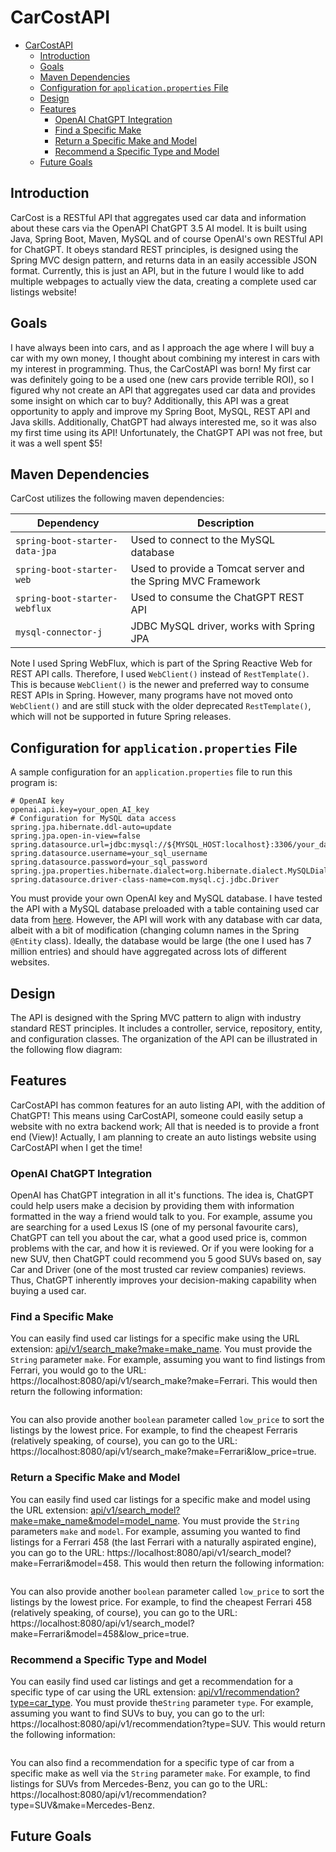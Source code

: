 # CarCostAPI

<!-- TOC -->

* [CarCostAPI](#carcostapi)
    * [Introduction](#introduction)
    * [Goals](#goals)
    * [Maven Dependencies](#maven-dependencies)
    * [Configuration for `application.properties` File](#configuration-for-applicationproperties-file)
    * [Design](#design)
    * [Features](#features)
        * [OpenAI ChatGPT Integration](#openai-chatgpt-integration)
        * [Find a Specific Make](#find-a-specific-make)
        * [Return a Specific Make and Model](#return-a-specific-make-and-model)
        * [Recommend a Specific Type and Model](#recommend-a-specific-type-and-model)
    * [Future Goals](#future-goals)

<!-- TOC -->

## Introduction

CarCost is a RESTful API that aggregates used car data and information about these cars via the OpenAPI ChatGPT 3.5
AI model. It is built using Java, Spring Boot, Maven, MySQL and of course OpenAI's own RESTful API for ChatGPT. It obeys
standard REST principles, is designed using the Spring MVC design pattern, and returns data in an easily accessible JSON
format. Currently, this is just an API, but in the future I would like to add multiple webpages to actually view the
data, creating a complete used car listings website!

## Goals

I have always been into cars, and as I approach the age where I will buy a car with my own money, I thought about
combining my interest in cars with my interest in programming. Thus, the CarCostAPI was born! My first car was
definitely going to be a used one (new cars provide terrible ROI), so I figured why not create an API that aggregates
used car data and provides some insight on which car to buy? Additionally, this API was a great opportunity to apply and
improve my Spring Boot, MySQL, REST API and Java skills. Additionally, ChatGPT had always interested me, so it was also
my first time using its API! Unfortunately, the ChatGPT API was not free, but it was a well spent $5!

## Maven Dependencies

CarCost utilizes the following maven dependencies:

<div align="center">

| Dependency                     | Description                                                  |
|--------------------------------|--------------------------------------------------------------|
| `spring-boot-starter-data-jpa` | Used to connect to the MySQL database                        |
| `spring-boot-starter-web`      | Used to provide a Tomcat server and the Spring MVC Framework |
| `spring-boot-starter-webflux`  | Used to consume the ChatGPT REST API                         |
| `mysql-connector-j`            | JDBC MySQL driver, works with Spring JPA                     |

</div>

Note I used Spring WebFlux, which is part of the Spring Reactive Web for REST API calls. Therefore, I used `WebClient()`
instead of `RestTemplate()`. This is because `WebClient()` is the newer and preferred way to consume REST APIs in
Spring. However, many programs have not moved onto `WebClient()` and are still stuck with the older
deprecated `RestTemplate()`, which will not be supported in future Spring releases.

## Configuration for `application.properties` File

A sample configuration for an `application.properties` file to run this program is:

```properties
# OpenAI key
openai.api.key=your_open_AI_key
# Configuration for MySQL data access
spring.jpa.hibernate.ddl-auto=update
spring.jpa.open-in-view=false
spring.datasource.url=jdbc:mysql://${MYSQL_HOST:localhost}:3306/your_database_name
spring.datasource.username=your_sql_username
spring.datasource.password=your_sql_password
spring.jpa.properties.hibernate.dialect=org.hibernate.dialect.MySQLDialect
spring.datasource.driver-class-name=com.mysql.cj.jdbc.Driver
```

You must provide your own OpenAI key and MySQL database. I have tested the API with a MySQL database preloaded with a
table containing used car data
from [here](https://www.kaggle.com/datasets/rupeshraundal/marketcheck-automotive-data-us-canada). However, the API will
work with any database with car data, albeit with a bit of modification (changing column names in the Spring `@Entity`
class). Ideally, the database would be large (the one I used has 7 million entries) and should have aggregated across
lots of different websites.

## Design

The API is designed with the Spring MVC pattern to align with industry standard REST principles. It includes a
controller, service, repository, entity, and configuration classes. The organization of the API can be illustrated in
the following flow diagram:

## Features

CarCostAPI has common features for an auto listing API, with the addition of ChatGPT! This means using CarCostAPI,
someone could easily setup a website with no extra backend work; All that is needed is to provide a front end (View)!
Actually, I am planning to create an auto listings website using CarCostAPI when I get the time!

### OpenAI ChatGPT Integration

OpenAI has ChatGPT integration in all it's functions. The idea is, ChatGPT could help users make a decision by providing
them with information formatted in the way a friend would talk to you. For example, assume you are searching for a used
Lexus IS (one of my personal favourite cars), ChatGPT can tell you about the car, what a good used price is, common
problems with the car, and how it is reviewed. Or if you were looking for a new SUV, then ChatGPT could recommend you 5
good SUVs based on, say Car and Driver (one of the most trusted car review companies) reviews. Thus, ChatGPT inherently
improves your decision-making capability when buying a used car.

### Find a Specific Make

You can easily find used car listings for a specific make using the URL
extension: [api/v1/search_make?make=make_name](api/v1/search_make?make=make_name). You must provide the `String`
parameter `make`. For example,
assuming you want to find listings from Ferrari, you would go to the
URL: https://localhost:8080/api/v1/search_make?make=Ferrari.
This would then return the following information:

```json

```

You can also provide another `boolean` parameter called `low_price` to sort the listings by the lowest price. For
example, to find the cheapest Ferraris (relatively speaking, of course), you can go to the
URL: https://localhost:8080/api/v1/search_make?make=Ferrari&low_price=true.

### Return a Specific Make and Model

You can easily find used car listings for a specific make and model using the URL
extension: [api/v1/search_model?make=make_name&model=model_name](api/v1/search_model?make=make_name&model=model_name).
You must provide the `String` parameters `make` and `model`.
For example, assuming you wanted to
find listings for a Ferrari 458 (the last Ferrari with a naturally aspirated engine), you can go to the
URL: https://localhost:8080/api/v1/search_model?make=Ferrari&model=458.
This would then return the following information:

```json

```

You can also provide another `boolean` parameter called `low_price` to sort the listings by the lowest price. For
example, to find the cheapest Ferrari 458 (relatively speaking, of course), you can go to the
URL: https://localhost:8080/api/v1/search_model?make=Ferrari&model=458&low_price=true.

### Recommend a Specific Type and Model

You can easily find used car listings and get a recommendation for a specific type of car using the URL
extension: [api/v1/recommendation?type=car_type](api/v1/recommendation?type=car_type). You must provide the`String`
parameter `type`. For example, assuming you want to find SUVs to buy, you can go to the url: https://localhost:8080/api/v1/recommendation?type=SUV. This would return the following information:

```json

```

You can also find a recommendation for a specific type of car from a specific make as well via the `String` parameter `make`. For example, to find listings for SUVs from Mercedes-Benz, you can go to the URL: https://localhost:8080/api/v1/recommendation?type=SUV&make=Mercedes-Benz. 

## Future Goals